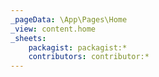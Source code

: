 ```yaml
---
_pageData: \App\Pages\Home
_view: content.home
_sheets:
    packagist: packagist:*
    contributors: contributor:*
---
```

